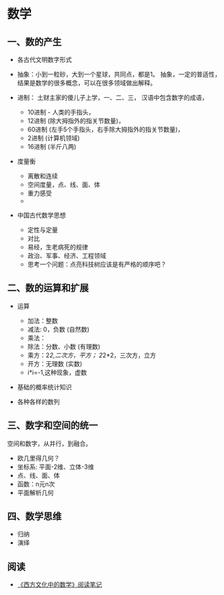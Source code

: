 # 数学

## 一、数的产生
* 各古代文明数字形式
* 抽象：小到一粒砂，大到一个星球，共同点，都是1。 抽象，一定的普适性，结果是数学的很多概念，可以在很多领域做出解释。

* 进制： 土财主家的傻儿子上学，一、二、三，
汉语中包含数字的成语， 
    * 10进制 - 人类的手指头，
    * 12进制 (除大拇指外的指关节数量)，
    * 60进制 (左手5个手指头，右手除大拇指外的指关节数量)，
    * 2进制 (计算机领域)
    * 16进制 (半斤八两)

* 度量衡
    * 离散和连续
    * 空间度量，点、线、面、体
    * 重力感受
    * 

* 中国古代数学思想
    * 定性与定量
    * 对比
    * 易经，生老病死的规律
    * 政治、军事、经济、工程领域
    * 思考一个问题：点亮科技树应该是有严格的顺序吧？

## 二、数的运算和扩展
* 运算
    * 加法：整数
    * 减法: 0，负数 (自然数)
    * 乘法：
    * 除法：分数、小数 (有理数)
    * 乘方：2*2,二次方，平方； 2*2*2，三次方，立方
    * 开方：无理数 (实数)
    * i*i=-1,这种现象，虚数

* 基础的概率统计知识
* 各种各样的数列


## 三、数字和空间的统一
空间和数字，从并行，到融合。
* 欧几里得几何？
* 坐标系: 平面-2维、立体-3维 
* 点、线、面、体 
* 函数：n元n次
* 平面解析几何

## 四、数学思维
* 归纳
* 演绎


## 阅读
* [《西方文化中的数学》阅读笔记](./xfwhzdsx.md)